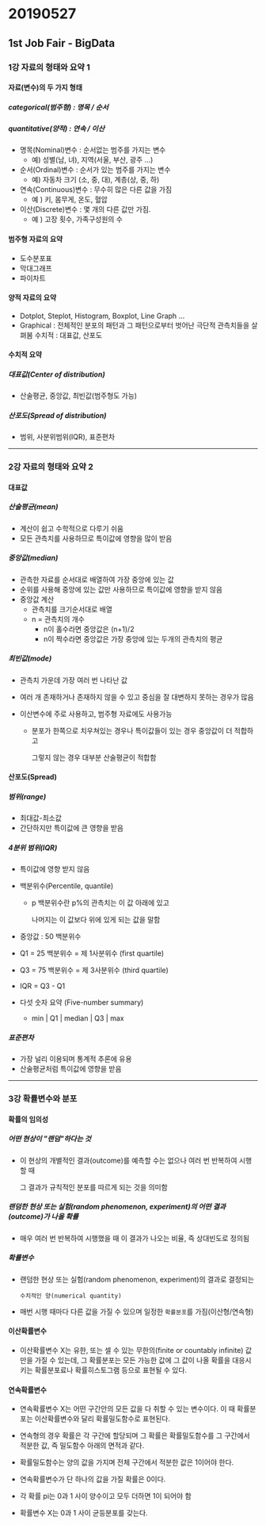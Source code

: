 # 20190527

## 1st Job Fair - BigData

### 1강 자료의 형태와 요약 1



#### 자료(변수)의 두 가지 형태

##### categorical(범주형) : 명목 / 순서

##### quantitative(양적) : 연속 / 이산

* 명목(Nominal)변수 : 순서없는  범주를 가지는 변수
  * 예) 성별(남, 녀), 지역(서울, 부산, 광주 ...)
* 순서(Ordinal)변수 : 순서가 있는 범주를 가지는 변수
  * 예) 자동차 크기 (소, 중, 대), 계층(상, 중, 하)
* 연속(Continuous)변수 : 무수히 많은 다른 값을 가짐
  * 예 ) 키, 몸무게, 온도, 혈압
* 이산(Discrete)변수 : 몇 개의 다른 값만 가짐.
  * 예 ) 고장 횟수, 가족구성원의 수



#### 범주형 자료의 요약

* 도수분포표
* 막대그래프
* 파이차트



#### 양적 자료의 요약

* Dotplot, Steplot, Histogram, Boxplot, Line Graph ...
* Graphical : 전체적인 분포의 패턴과 그 패턴으로부터 벗어난 극단적 관측치들을 살펴봄
  수치적 : 대표값, 산포도



#### 수치적 요약

##### 대표값(Center of distribution)

* 산술평균, 중앙값, 최빈값(범주형도 가능)

##### 산포도(Spread of distribution)

* 범위, 사분위범위(IQR), 표준편차



---

### 2강 자료의 형태와 요약 2



#### 대표값

##### 산술평균(mean)

* 계산이 쉽고 수학적으로 다루기 쉬움
* 모든 관측치를 사용하므로 특이값에 영향을 많이 받음



##### 중앙값(median)

* 관측한 자료를 순서대로 배열하여 가장 중앙에 있는 값
* 순위를 사용해 중앙에 있는 값만 사용하므로 특이값에 영향을 받지 않음
* 중앙값 계산
  * 관측치를 크기순서대로 배열
  * n = 관측치의 개수
    * n이 홀수라면 중앙값은 (n+1)/2
    * n이 짝수라면 중앙값은 가장 중앙에 있는 두개의 관측치의 평균



##### 최빈값(mode)

* 관측치 가운데 가장 여러 번 나타난 값

* 여러 개 존재하거나 존재하지 않을 수 있고 중심을 잘 대변하지 못하는 경우가 많음

* 이산변수에 주로 사용하고, 범주형 자료에도 사용가능

  * 분포가 한쪽으로 치우쳐있는 경우나 특이값들이 있는 경우 중앙값이 더 적합하고

    그렇지 않는 경우 대부분 산술평균이 적합함



#### 산포도(Spread)

##### 범위(range)

* 최대값-최소값
* 간단하지만 특이값에 큰 영향을 받음



##### 4분위 범위(IQR)

* 특이값에 영향 받지 않음

* 백분위수(Percentile, quantile)

  * p 백분위수란 p%의 관측치는 이 값 아래에 있고

    나머지는 이 값보다 위에 있게 되는 값을 말함

* 중앙값 : 50 백분위수

* Q1 = 25 백분위수 = 제 1사분위수 (first quartile)

* Q3 = 75 백분위수 = 제 3사분위수 (third quartile)

* IQR = Q3 - Q1

* 다섯 숫자 요약 (Five-number summary)

  * min | Q1 | median | Q3 | max



##### 표준편차

* 가장 널리 이용되며 통계적 추론에 유용
* 산술평균처럼 특이값에 영향을 받음



---

### 3강 확률변수와 분포



#### 확률의 임의성

##### 어떤 현상이 "랜덤"하다는 것

* 이 현상의 개별적인 결과(outcome)를 예측할 수는 없으나 여러 번 반복하여 시행할 때

  그 결과가 규칙적인 분포를 따르게 되는 것을 의미함



##### 랜덤한 현상 또는 실험(random phenomenon, experiment)의 어떤 결과(outcome)가 나올 확률

* 매우 여러 번 반복하여 시행했을 때 이 결과가 나오는 비율, 즉 상대빈도로 정의됨



##### 확률변수

* 랜덤한 현상 또는 실험(random phenomenon, experiment)의 결과로 결정되는

  `수치적인 양(numerical quantity)`

* 매번 시행 때마다 다른 값을 가질 수 있으며 일정한 `확률분포`를 가짐(이산형/연속형)



#### 이산확률변수

* 이산확률변수 X는 유한, 또는 셀 수 있는 무한의(finite or countably infinite) 값만을 가질 수 있는데, 그 확률분포는 모든 가능한 값에 그 값이 나올 확률을 대응시키는 확률분포료나 확률히스토그램 등으로 표현될 수 있다.



#### 연속확률변수

* 연속확률변수 X는 어떤 구간안의 모든 값을 다 취할 수 있는 변수이다. 이 때 확률분포는 이산확률변수와 달리 확률밀도함수로 표현된다.

* 연속형의 경우 확률은 각 구간에 할당되며 그 확률은 확률밀도함수를 그 구간에서 적분한 값, 즉 밀도함수 아래의 면적과 같다.

* 확률밀도함수는 양의 값을 가지며 전체 구간에서 적분한 값은 1이어야 한다.

* 연속확률변수가 단 하나의 값을 가질 확률은 0이다.

* 각 확률 pi는 0과 1 사이 양수이고 모두 더하면 1이 되어야 함
* 확률변수 X는 0과 1 사이 균등분포를 갖는다.
